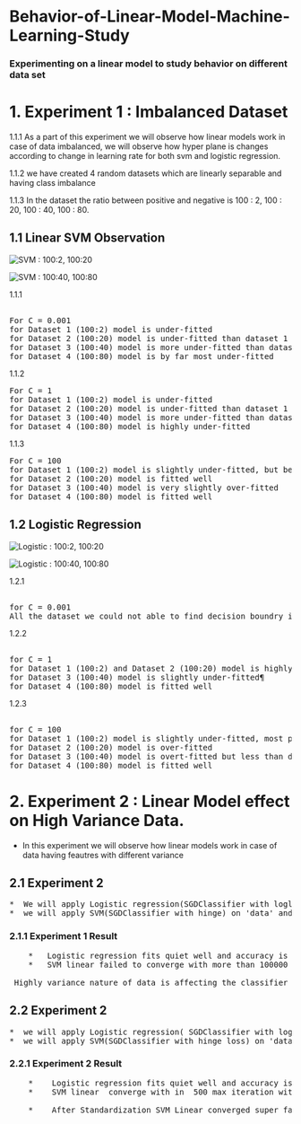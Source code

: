 # Behavior-of-Linear-Model-Machine-Learning-Study
### Experimenting on a linear model to study behavior on  different data set

# 1. Experiment 1 : Imbalanced Dataset 



 1.1.1  As a part of this experiment we will observe how linear models work in case of data imbalanced, we will observe how hyper plane is changes according to change in  learning rate for both svm and logistic regression.
    
1.1.2    we have created 4 random datasets which are linearly separable and having class imbalance

1.1.3 In the  dataset the ratio between positive and negative is 100 : 2, 100 : 20, 100 : 40, 100 : 80.




## 1.1 Linear SVM Observation


![SVM : 100:2, 100:20 ](https://i.imgur.com/nLJYwdF.png)

![SVM : 100:40, 100:80 ](https://i.imgur.com/KZngsMS.png)

1.1.1
<pre>

For C = 0.001
for Dataset 1 (100:2) model is under-fitted
for Dataset 2 (100:20) model is under-fitted than dataset 1
for Dataset 3 (100:40) model is more under-fitted than dataset 2
for Dataset 4 (100:80) model is by far most under-fitted
</pre>

1.1.2
<pre>
For C = 1
for Dataset 1 (100:2) model is under-fitted
for Dataset 2 (100:20) model is under-fitted than dataset 1
for Dataset 3 (100:40) model is more under-fitted than dataset 2
for Dataset 4 (100:80) model is highly under-fitted
</pre>
1.1.3
<pre>
For C = 100
for Dataset 1 (100:2) model is slightly under-fitted, but better than previous c =0.01 and c=1
for Dataset 2 (100:20) model is fitted well
for Dataset 3 (100:40) model is very slightly over-fitted
for Dataset 4 (100:80) model is fitted well
</pre>

## 1.2 Logistic Regression


![Logistic : 100:2, 100:20 ](https://i.imgur.com/m0neOTh.png)

![Logistic : 100:40, 100:80 ](https://i.imgur.com/vCv4TyV.png)

1.2.1

<pre>

for C = 0.001
All the dataset we could not able to find decision boundry it is highlt underfited
</pre>

1.2.2
<pre>

for C = 1
for Dataset 1 (100:2) and Dataset 2 (100:20) model is highly under-fitted, most probable reason is class imbalance
for Dataset 3 (100:40) model is slightly under-fitted¶
for Dataset 4 (100:80) model is fitted well
</pre>
1.2.3
<pre>

for C = 100
for Dataset 1 (100:2) model is slightly under-fitted, most probable reason is class imbalance, this model is better than model for C =0.001 and C = 1
for Dataset 2 (100:20) model is over-fitted
for Dataset 3 (100:40) model is overt-fitted but less than dataset 2
for Dataset 4 (100:80) model is fitted well
</pre>


# 2. Experiment 2 : Linear Model effect on High Variance Data.

*  In this experiment we will observe how linear models work in case of data having feautres with different variance

## 2.1 Experiment 2 <br/>
<pre>
*  We will apply Logistic regression(SGDClassifier with logloss) on 'data' and check the feature importance 
*  we will apply SVM(SGDClassifier with hinge) on 'data' and check the feature importance
</pre>
### 2.1.1 Experiment 1 Result 
<pre>
    *   Logistic regression fits quiet well and accuracy is also good
    *   SVM linear failed to converge with more than 100000 iteration with hinge loss <br/>
 Highly variance nature of data is affecting the classifier behavior
</pre>
## 2.2 Experiment 2 <br/>
<pre>
*  we will apply Logistic regression( SGDClassifier with log-loss ) on 'data' after standardization
*  we will apply SVM(SGDClassifier with hinge loss) on 'data' after standardization
</pre>
### 2.2.1 Experiment 2 Result
<pre>
    *    Logistic regression fits quiet well and accuracy is also good with standardized feature
    *    SVM linear  converge with in  500 max iteration with hinge loss <br/>
    *    After Standardization SVM Linear converged super fast and accuracy is also increased to 0.92

</pre>